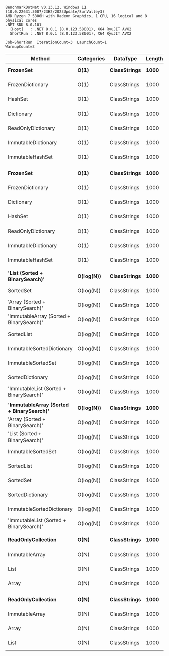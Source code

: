 ```

BenchmarkDotNet v0.13.12, Windows 11 (10.0.22631.3007/23H2/2023Update/SunValley3)
AMD Ryzen 7 5800H with Radeon Graphics, 1 CPU, 16 logical and 8 physical cores
.NET SDK 8.0.101
  [Host]   : .NET 8.0.1 (8.0.123.58001), X64 RyuJIT AVX2
  ShortRun : .NET 8.0.1 (8.0.123.58001), X64 RyuJIT AVX2

Job=ShortRun  IterationCount=3  LaunchCount=1  
WarmupCount=3  

```
| Method                                   | Categories | DataType     | Length | Existed | Mean        | Error        | StdDev    | Allocated |
|----------------------------------------- |----------- |------------- |------- |-------- |------------:|-------------:|----------:|----------:|
| **FrozenSet**                                | **O(1)**       | **ClassStrings** | **1000**   | **False**   |    **23.75 ns** |     **2.486 ns** |  **0.136 ns** |         **-** |
| FrozenDictionary                         | O(1)       | ClassStrings | 1000   | False   |    23.77 ns |     2.596 ns |  0.142 ns |         - |
| HashSet                                  | O(1)       | ClassStrings | 1000   | False   |    25.09 ns |     3.944 ns |  0.216 ns |         - |
| Dictionary                               | O(1)       | ClassStrings | 1000   | False   |    26.48 ns |     2.090 ns |  0.115 ns |         - |
| ReadOnlyDictionary                       | O(1)       | ClassStrings | 1000   | False   |    27.76 ns |     1.982 ns |  0.109 ns |         - |
| ImmutableDictionary                      | O(1)       | ClassStrings | 1000   | False   |    30.32 ns |     2.906 ns |  0.159 ns |         - |
| ImmutableHashSet                         | O(1)       | ClassStrings | 1000   | False   |    40.72 ns |    10.356 ns |  0.568 ns |         - |
|                                          |            |              |        |         |             |              |           |           |
| **FrozenSet**                                | **O(1)**       | **ClassStrings** | **1000**   | **True**    |    **27.47 ns** |     **1.917 ns** |  **0.105 ns** |         **-** |
| FrozenDictionary                         | O(1)       | ClassStrings | 1000   | True    |    27.90 ns |     1.254 ns |  0.069 ns |         - |
| Dictionary                               | O(1)       | ClassStrings | 1000   | True    |    29.96 ns |     2.548 ns |  0.140 ns |         - |
| HashSet                                  | O(1)       | ClassStrings | 1000   | True    |    30.39 ns |     3.248 ns |  0.178 ns |         - |
| ReadOnlyDictionary                       | O(1)       | ClassStrings | 1000   | True    |    32.11 ns |     4.866 ns |  0.267 ns |         - |
| ImmutableDictionary                      | O(1)       | ClassStrings | 1000   | True    |    34.77 ns |     2.034 ns |  0.111 ns |         - |
| ImmutableHashSet                         | O(1)       | ClassStrings | 1000   | True    |    45.61 ns |     7.597 ns |  0.416 ns |         - |
|                                          |            |              |        |         |             |              |           |           |
| **&#39;List (Sorted + BinarySearch)&#39;**           | **O(log(N))**  | **ClassStrings** | **1000**   | **False**   |   **318.19 ns** |    **40.186 ns** |  **2.203 ns** |         **-** |
| SortedSet                                | O(log(N))  | ClassStrings | 1000   | False   |   318.67 ns |    34.975 ns |  1.917 ns |         - |
| &#39;Array (Sorted + BinarySearch)&#39;          | O(log(N))  | ClassStrings | 1000   | False   |   320.15 ns |    20.158 ns |  1.105 ns |         - |
| &#39;ImmutableArray (Sorted + BinarySearch)&#39; | O(log(N))  | ClassStrings | 1000   | False   |   326.21 ns |    57.223 ns |  3.137 ns |         - |
| SortedList                               | O(log(N))  | ClassStrings | 1000   | False   |   327.96 ns |    21.865 ns |  1.199 ns |         - |
| ImmutableSortedDictionary                | O(log(N))  | ClassStrings | 1000   | False   |   332.48 ns |   108.409 ns |  5.942 ns |         - |
| ImmutableSortedSet                       | O(log(N))  | ClassStrings | 1000   | False   |   333.72 ns |    22.293 ns |  1.222 ns |         - |
| SortedDictionary                         | O(log(N))  | ClassStrings | 1000   | False   |   364.69 ns |    68.964 ns |  3.780 ns |         - |
| &#39;ImmutableList (Sorted + BinarySearch)&#39;  | O(log(N))  | ClassStrings | 1000   | False   |   366.50 ns |    47.879 ns |  2.624 ns |         - |
|                                          |            |              |        |         |             |              |           |           |
| **&#39;ImmutableArray (Sorted + BinarySearch)&#39;** | **O(log(N))**  | **ClassStrings** | **1000**   | **True**    |   **246.53 ns** |    **19.237 ns** |  **1.054 ns** |         **-** |
| &#39;Array (Sorted + BinarySearch)&#39;          | O(log(N))  | ClassStrings | 1000   | True    |   247.97 ns |    40.149 ns |  2.201 ns |         - |
| &#39;List (Sorted + BinarySearch)&#39;           | O(log(N))  | ClassStrings | 1000   | True    |   252.79 ns |    63.682 ns |  3.491 ns |         - |
| ImmutableSortedSet                       | O(log(N))  | ClassStrings | 1000   | True    |   253.33 ns |    65.397 ns |  3.585 ns |         - |
| SortedList                               | O(log(N))  | ClassStrings | 1000   | True    |   259.50 ns |    16.546 ns |  0.907 ns |         - |
| SortedSet                                | O(log(N))  | ClassStrings | 1000   | True    |   266.93 ns |    64.864 ns |  3.555 ns |         - |
| SortedDictionary                         | O(log(N))  | ClassStrings | 1000   | True    |   278.50 ns |    79.701 ns |  4.369 ns |         - |
| ImmutableSortedDictionary                | O(log(N))  | ClassStrings | 1000   | True    |   290.57 ns |    22.471 ns |  1.232 ns |         - |
| &#39;ImmutableList (Sorted + BinarySearch)&#39;  | O(log(N))  | ClassStrings | 1000   | True    |   290.76 ns |    17.907 ns |  0.982 ns |         - |
|                                          |            |              |        |         |             |              |           |           |
| **ReadOnlyCollection**                       | **O(N)**       | **ClassStrings** | **1000**   | **False**   |   **791.51 ns** |   **141.688 ns** |  **7.766 ns** |         **-** |
| ImmutableArray                           | O(N)       | ClassStrings | 1000   | False   | 3,974.60 ns |   342.106 ns | 18.752 ns |         - |
| List                                     | O(N)       | ClassStrings | 1000   | False   | 4,067.15 ns | 1,557.257 ns | 85.359 ns |         - |
| Array                                    | O(N)       | ClassStrings | 1000   | False   | 4,236.23 ns |   505.064 ns | 27.684 ns |         - |
|                                          |            |              |        |         |             |              |           |           |
| **ReadOnlyCollection**                       | **O(N)**       | **ClassStrings** | **1000**   | **True**    |   **392.40 ns** |    **62.709 ns** |  **3.437 ns** |         **-** |
| ImmutableArray                           | O(N)       | ClassStrings | 1000   | True    | 1,914.95 ns |   127.458 ns |  6.986 ns |         - |
| Array                                    | O(N)       | ClassStrings | 1000   | True    | 1,930.61 ns |   353.032 ns | 19.351 ns |         - |
| List                                     | O(N)       | ClassStrings | 1000   | True    | 1,995.30 ns | 1,130.778 ns | 61.982 ns |         - |
